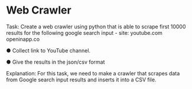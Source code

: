 # Web Crawler

Task:
Create a web crawler using python that is able to scrape first 10000 results for the following google search input - site: youtube.com openinapp.co

● Collect link to YouTube channel.

● Give the results in the json/csv format

Explanation:
For this task, we need to make a crawler that scrapes data from Google search input results and inserts it into a CSV file.
